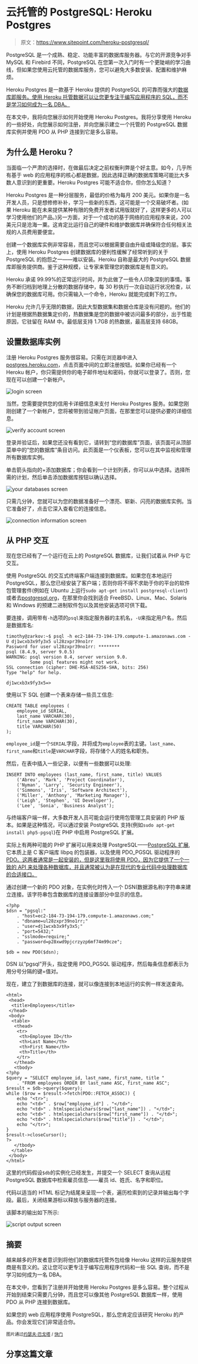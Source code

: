 # 云托管的 PostgreSQL: Heroku Postgres

> 原文：<https://www.sitepoint.com/heroku-postgresql/>

PostgreSQL 是一个成熟、稳定、功能丰富的数据库服务器。与它的开源竞争对手 MySQL 和 Firebird 不同，PostgreSQL 在您第一次入门时有一个更陡峭的学习曲线，但如果您使用云托管的数据库服务，您可以避免大多数安装、配置和维护麻烦。

Heroku Postgres 是一款基于 Heroku 提供的 PostgreSQL 的可靠而强大的[数据库即服务。使用 Heroku 托管数据可以让您更专注于编写应用程序的 SQL，而不是学习如何成为一名 DBA。](https://postgres.heroku.com)

在本文中，我将向您展示如何开始使用 Heroku Postgres。我将分享使用 Heroku 的一些好处，向您展示如何注册，并向您展示建立一个托管的 PostgreSQL 数据库实例并使用 PDO 从 PHP 连接到它是多么容易。

## 为什么是 Heroku？

当面临一个严肃的选择时，在做最后决定之前权衡利弊是个好主意。如今，几乎所有基于 web 的应用程序的核心都是数据，因此选择正确的数据库策略可能比大多数人意识到的更重要。Heroku Postgres 可能不适合你，但你怎么知道？

Heroku Postgres 是一种分层服务，最低的价格为每月 200 美元。如果你是一名开发人员，只是想修修补补，学习一些新的东西，这可能是一个交易破坏者。(如果 Heroku 能在未来提供某种有限的免费开发者试用版就好了，这样更多的人可以学习使用他们的产品。)另一方面，对于一个成功的基于网络的应用程序来说，200 美元只是沧海一粟。这肯定比运行自己的硬件和维护数据库并确保符合任何相关法规的人员费用要便宜。

创建一个数据库实例非常容易，而且您可以根据需要自由升级或降级您的层。事实上，使用 Heroku Postgres 创建数据库的便利性缓解了经常听到的关于 PostgreSQL 的抱怨之一——难以安装。Heroku 自称是最大的 PostgreSQL 数据库即服务提供商。鉴于这种规模，让专家来管理您的数据库是有意义的。

Heroku 承诺 99.99%的正常运行时间，并为此做了一些令人印象深刻的事情。事务不断归档到地理上分散的数据存储中，每 30 秒执行一次自动运行状况检查，以确保您的数据库可用。你只需输入一个命令，Heroku 就能完成剩下的工作。

Heroku 允许几乎无限的数据，因此大型数据集和数据仓库是没有问题的。他们的计划是根据热数据集定价的，热数据集是您的数据中被访问最多的部分，出于性能原因，它驻留在 RAM 中。最低层支持 1.7GB 的热数据，最高层支持 68GB。

## 设置数据库实例

注册 Heroku Postgres 服务很容易。只需在浏览器中进入[postgres.heroku.com](http://postgres.heroku.com)，点击页面中间的立即注册按钮。如果你已经有一个 Heroku 帐户，你只需提供你的电子邮件地址和密码，你就可以登录了。否则，您现在可以创建一个新帐户。

![login screen](img/22f702316441d68df94dd54ea32a4db3.png)

当然，您需要提供您的信用卡详细信息来支付 Heroku Postgres 服务。如果您刚刚创建了一个新帐户，您将被带到验证帐户页面，在那里您可以提供必要的详细信息。

![verify account screen](img/9420a6df56afa1cb3203553e111c08a3.png)

登录并验证后，如果您还没有看到它，请转到“您的数据库”页面，该页面可从顶部菜单中的“您的数据库”条目访问。此页面是一个仪表板，您可以在其中监视和管理所有数据库实例。

单击箭头指向的+添加数据库；你会看到一个计划列表，你可以从中选择。选择所需的计划，然后单击添加数据库按钮以确认选择。

![your databases screen](img/17c871462ee6b8582e37ae4dc7732af7.png)

只需几分钟，您就可以为您的数据准备好一个漂亮、崭新、闪亮的数据库实例。当它准备好了，点击它深入查看它的连接信息。

![connection information screen](img/ec1818b31fbc4d61f0574e3f67fed990.png)

## 从 PHP 交互

现在您已经有了一个运行在云上的 PostgreSQL 数据库，让我们试着从 PHP 与它交互。

使用 PostgreSQL 的交互式终端客户端连接到数据库。如果您在本地运行 PostgreSQL，那么您已经安装了客户端；否则你将不得不求助于你的平台的软件包管理套件(例如在 Ubuntu 上运行`sudo apt-get install postgresql-client`)或者去[postgresql.org](http://www.postgresql.org/download/)，在那里你会找到适合 FreeBSD、Linux、Mac、Solaris 和 Windows 的预建二进制软件包以及其他安装选项可供下载。

要连接，调用带有`-h`选项的`psql`来指定服务器的主机名，`-U`来指定用户名，然后是数据库名:

```
timothy@zarkov:~$ psql -h ec2-184-73-194-179.compute-1.amazonaws.com -U dj1wcxb3x9fy3x5 ul28zxpr39no1rr
Password for user ul28zxpr39no1rr: ********
psql (8.4.9, server 9.0.5)
WARNING: psql version 8.4, server version 9.0.
         Some psql features might not work.
SSL connection (cipher: DHE-RSA-AES256-SHA, bits: 256)
Type "help" for help.

dj1wcxb3x9fy3x5=>
```

使用以下 SQL 创建一个表来存储一些员工信息:

```
CREATE TABLE employees (
    employee_id SERIAL,
    last_name VARCHAR(30),
    first_name VARCHAR(30),
    title VARCHAR(50)
);
```

`employee_id`是一个`SERIAL`字段，并将成为`employee`表的主键。`last_name`、`first_name`和`title`是`VARCHAR`字段，将存储个人的姓名和职务。

然后，在表中插入一些记录，以便有一些数据可以处理:

```
INSERT INTO employees (last_name, first_name, title) VALUES
    ('Abreu', 'Mark', 'Project Coordinator'),
    ('Nyman', 'Larry', 'Security Engineer'),
    ('Simmons', 'Iris', 'Software Architect'),
    ('Miller', 'Anthony', 'Marketing Manager'),
    ('Leigh', 'Stephen', 'UI Developer'),
    ('Lee', 'Sonia', 'Business Analyst');
```

与终端客户端一样，大多数开发人员可能会运行使用包管理工具安装的 PHP 版本。如果是这种情况，可以通过安装 PostgreSQL 支持(例如`sudo apt-get install php5-pgsql`)在 PHP 中启用 PostgreSQL 扩展。

实际上有两种可能的 PHP 扩展可以用来处理 PostgreSQL——[PostgreSQL 扩展](http://www.php.net/manual/en/ref.pgsql.php),它本质上是 C 客户端库 libpq 的包装器，以及使用 PDO_PGSQL 驱动程序的 [PDO。这两者通常是一起安装的，但是这里我将使用 PDO，因为它提供了一个一致的 API 来处理各种数据库，并且通常被认为是在现代的专业代码中处理数据库的合适接口。](http://www.php.net/manual/en/ref.pdo-pgsql.php)

通过创建一个新的 PDO 对象，在实例化时传入一个 DSN(数据源名称)字符串来建立连接。该字符串包含数据库的连接设置部分中显示的信息。

```
<?php
$dsn = "pgsql:"
    . "host=ec2-184-73-194-179.compute-1.amazonaws.com;"
    . "dbname=ul28zxpr39no1rr;"
    . "user=dj1wcxb3x9fy3x5;"
    . "port=5432;"
    . "sslmode=require;"
    . "password=p28xwd9pjcrzyzp6mf74m99cze";

$db = new PDO($dsn);
```

DSN 以“pgsql”开头，指定使用 PDO_PGSQL 驱动程序，然后每条信息都表示为用分号分隔的键=值对。

现在，建立了到数据库的连接，就可以像连接到本地运行的实例一样发送查询。

```
<html>
 <head>
  <title>Employees</title>
 </head>
 <body>
  <table>
   <thead>
    <tr>
     <th>Employee ID</th>
     <th>Last Name</th>
     <th>First Name</th>
     <th>Title</th>
    </tr>
   </thead>
   <tbody>
<?php
$query = "SELECT employee_id, last_name, first_name, title "
    . "FROM employees ORDER BY last_name ASC, first_name ASC";
$result = $db->query($query);
while ($row = $result->fetch(PDO::FETCH_ASSOC)) {
    echo "<tr>";
    echo "<td>" . $row["employee_id"] . "</td>";
    echo "<td>" . htmlspecialchars($row["last_name"]) . "</td>";
    echo "<td>" . htmlspecialchars($row["first_name"]) . "</td>";
    echo "<td>" . htmlspecialchars($row["title"]) . "</td>";
    echo "</tr>";
}
$result->closeCursor();
?>
   </tbody>
  </table>
 </body>
</html>
```

这里的代码假设`$db`的实例化已经发生，并提交一个 SELECT 查询从远程 PostgreSQL 数据库中检索雇员信息——雇员 id、姓氏、名字和职位。

代码以适当的 HTML 标记为结尾来呈现一个表，遍历检索到的记录并输出每个字段。最后，关闭结果游标以释放与服务器的连接。

该脚本的输出如下所示:

![script output screen](img/ce279f56f92990f0b970ffe54b7b2fed.png)

## 摘要

越来越多的开发者意识到将他们的数据库托管外包给像 Heroku 这样的云服务提供商是有意义的。这让您可以更专注于编写应用程序代码和一些 SQL 查询，而不是学习如何成为一名 DBA。

在本文中，您看到了注册并开始使用 Heroku Postgres 是多么容易。整个过程从开始到结束只需要几分钟，而且您可以像其他 PostgreSQL 数据库一样，使用 PDO 从 PHP 连接到数据库。

如果您的 web 应用程序使用 PostgreSQL，那么您肯定应该研究 Heroku 的产品。你会发现它们非常适合你。

<small>图片通过[约瑟夫·巴戈塔](http://www.shutterstock.com/gallery-117865p1.html) / [快门](http://www.shutterstock.com)</small>

## 分享这篇文章
